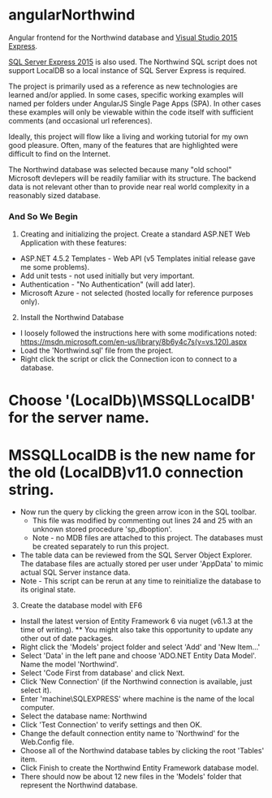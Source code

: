 # angularNorthwind
Angular frontend for the Northwind database and [Visual Studio 2015 Express](https://www.visualstudio.com/features/modern-web-tooling-vs).

[SQL Server Express 2015](https://www.microsoft.com/en-us/server-cloud/products/sql-server-editions/sql-server-express.aspx) is also used. The Northwind SQL script does not support LocalDB so a local instance of SQL Server Express is required.

The project is primarily used as a reference as new technologies are learned and/or applied. In some cases, specific working examples will named per folders under AngularJS Single Page Apps (SPA). In other cases these examples will only be viewable within the code itself with sufficient comments (and occasional url references).

Ideally, this project will flow like a living and working tutorial for my own good pleasure. Often, many of the features that are highlighted were difficult to find on the Internet.

The Northwind database was selected because many "old school" Microsoft devlepers will be readily familiar with its structure. The backend data is not relevant other than to provide near real world complexity in a reasonably sized database.

### And So We Begin
1. Creating and initializing the project.
Create a standard ASP.NET Web Application with these features:
 * ASP.NET 4.5.2 Templates - Web API (v5 Templates initial release gave me some problems).
 * Add unit tests - not used initially but very important.
 * Authentication - "No Authentication" (will add later).
 * Microsoft Azure - not selected (hosted locally for reference purposes only).

2. Install the Northwind Database
 * I loosely followed the instructions here with some modifications noted: https://msdn.microsoft.com/en-us/library/8b6y4c7s(v=vs.120).aspx
 * Load the 'Northwind.sql' file from the project.
 * Right click the script or click the Connection icon to connect to a database.
  # Choose '(LocalDb)\MSSQLLocalDB' for the server name.
  # MSSQLLocalDB is the new name for the old (LocalDB)v11.0 connection string.
 * Now run the query by clicking the green arrow icon in the SQL toolbar.
    * This file was modified by commenting out lines 24 and 25 with an unknown stored procedure 'sp_dboption'.
    * Note - no MDB files are attached to this project. The databases must be created separately to run this project.
 * The table data can be reviewed from the SQL Server Object Explorer. The database files are actually stored per user under 'AppData' to mimic actual SQL Server instance data.
 * Note - This script can be rerun at any time to reinitialize the database to its original state.
  
3. Create the database model with EF6
 * Install the latest version of Entity Framework 6 via nuget (v6.1.3 at the time of writing).
  ** You might also take this opportunity to update any other out of date packages.
 * Right click the 'Models' project folder and select 'Add' and 'New Item...'
 * Select 'Data' in the left pane and choose 'ADO.NET Entity Data Model'. Name the model 'Northwind'.
 * Select 'Code First from database' and click Next.
 * Click 'New Connection' (if the Northwind connection is available, just select it).
  * Enter 'machine\SQLEXPRESS' where machine is the name of the local computer.
  * Select the database name: Northwind
  * Click 'Test Connection' to verify settings and then OK.
 * Change the default connection entity name to 'Northwind' for the Web.Config file.
 * Choose all of the Northwind database tables by clicking the root 'Tables' item.
 * Click Finish to create the Northwind Entity Framework database model.
 * There should now be about 12 new files in the 'Models' folder that represent the Northwind database.
